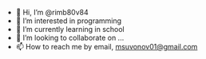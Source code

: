 - 👋 Hi, I’m @rimb80v84
- 👀 I’m interested in programming
- 🌱 I’m currently learning in school
- 💞️ I’m looking to collaborate on ...
- 📫 How to reach me by email, msuvonov01@gmail.com

<!---
rimb80v84/rimb80v84 is a ✨ special ✨ repository because its `README.md` (this file) appears on your GitHub profile.
You can click the Preview link to take a look at your changes.
--->
